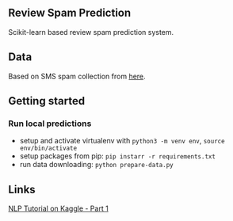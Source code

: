 ## Review Spam Prediction

Scikit-learn based review spam prediction system.

## Data

Based on SMS spam collection from [here](https://archive.ics.uci.edu/ml/datasets/SMS+Spam+Collection#).

## Getting started

### Run local predictions

* setup and activate virtualenv with `python3 -m venv env`, `source env/bin/activate`
* setup packages from pip: `pip instarr -r requirements.txt`
* run data downloading: `python prepare-data.py`
 
## Links

[NLP Tutorial on Kaggle - Part 1](https://www.kaggle.com/c/word2vec-nlp-tutorial/details/part-1-for-beginners-bag-of-words)
